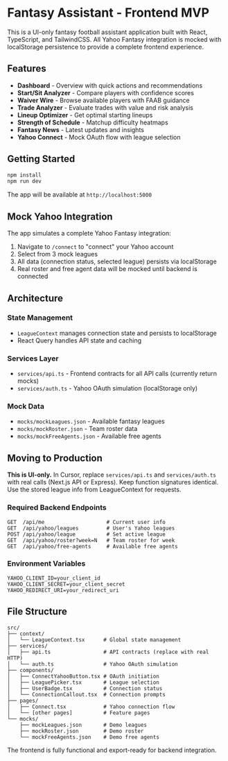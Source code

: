 # Fantasy Assistant - Frontend MVP

This is a UI-only fantasy football assistant application built with React, TypeScript, and TailwindCSS. All Yahoo Fantasy integration is mocked with localStorage persistence to provide a complete frontend experience.

## Features

- **Dashboard** - Overview with quick actions and recommendations
- **Start/Sit Analyzer** - Compare players with confidence scores
- **Waiver Wire** - Browse available players with FAAB guidance
- **Trade Analyzer** - Evaluate trades with value and risk analysis
- **Lineup Optimizer** - Get optimal starting lineups
- **Strength of Schedule** - Matchup difficulty heatmaps
- **Fantasy News** - Latest updates and insights
- **Yahoo Connect** - Mock OAuth flow with league selection

## Getting Started

```bash
npm install
npm run dev
```

The app will be available at `http://localhost:5000`

## Mock Yahoo Integration

The app simulates a complete Yahoo Fantasy integration:

1. Navigate to `/connect` to "connect" your Yahoo account
2. Select from 3 mock leagues
3. All data (connection status, selected league) persists via localStorage
4. Real roster and free agent data will be mocked until backend is connected

## Architecture

### State Management
- `LeagueContext` manages connection state and persists to localStorage
- React Query handles API state and caching

### Services Layer
- `services/api.ts` - Frontend contracts for all API calls (currently return mocks)
- `services/auth.ts` - Yahoo OAuth simulation (localStorage only)

### Mock Data
- `mocks/mockLeagues.json` - Available fantasy leagues
- `mocks/mockRoster.json` - Team roster data
- `mocks/mockFreeAgents.json` - Available free agents

## Moving to Production

**This is UI-only.** In Cursor, replace `services/api.ts` and `services/auth.ts` with real calls (Next.js API or Express). Keep function signatures identical. Use the stored league info from LeagueContext for requests.

### Required Backend Endpoints

```
GET  /api/me                    # Current user info
GET  /api/yahoo/leagues         # User's Yahoo leagues  
POST /api/yahoo/league          # Set active league
GET  /api/yahoo/roster?week=N   # Team roster for week
GET  /api/yahoo/free-agents     # Available free agents
```

### Environment Variables

```
YAHOO_CLIENT_ID=your_client_id
YAHOO_CLIENT_SECRET=your_client_secret
YAHOO_REDIRECT_URI=your_redirect_uri
```

## File Structure

```
src/
├── context/
│   └── LeagueContext.tsx      # Global state management
├── services/
│   ├── api.ts                 # API contracts (replace with real HTTP)
│   └── auth.ts                # Yahoo OAuth simulation
├── components/
│   ├── ConnectYahooButton.tsx # OAuth initiation
│   ├── LeaguePicker.tsx       # League selection
│   ├── UserBadge.tsx          # Connection status
│   └── ConnectionCallout.tsx  # Connection prompts
├── pages/
│   ├── Connect.tsx            # Yahoo connection flow
│   └── [other pages]          # Feature pages
└── mocks/
    ├── mockLeagues.json       # Demo leagues
    ├── mockRoster.json        # Demo roster
    └── mockFreeAgents.json    # Demo free agents
```

The frontend is fully functional and export-ready for backend integration.
